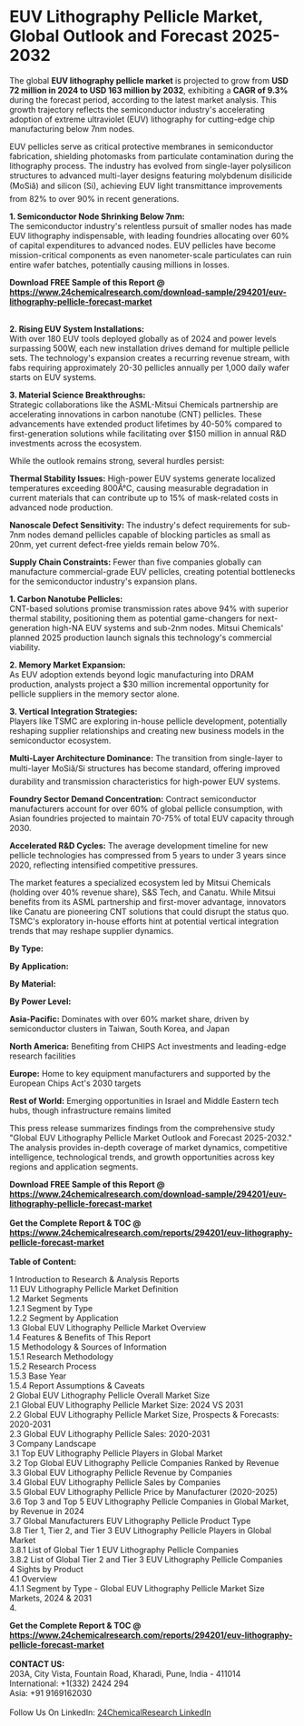 <h1>EUV Lithography Pellicle Market, Global Outlook and Forecast 2025-2032</h1><p>The global <strong>EUV lithography pellicle market</strong> is projected to grow from <strong>USD 72 million in 2024 to USD 163 million by 2032</strong>, exhibiting a <strong>CAGR of 9.3%</strong> during the forecast period, according to the latest market analysis. This growth trajectory reflects the semiconductor industry's accelerating adoption of extreme ultraviolet (EUV) lithography for cutting-edge chip manufacturing below 7nm nodes.</p><p>EUV pellicles serve as critical protective membranes in semiconductor fabrication, shielding photomasks from particulate contamination during the lithography process. The industry has evolved from single-layer polysilicon structures to advanced multi-layer designs featuring molybdenum disilicide (MoSiâ) and silicon (Si), achieving EUV light transmittance improvements from 82% to over 90% in recent generations.</p><p><strong>1. Semiconductor Node Shrinking Below 7nm:</strong><br>
The semiconductor industry's relentless pursuit of smaller nodes has made EUV lithography indispensable, with leading foundries allocating over 60% of capital expenditures to advanced nodes. EUV pellicles have become mission-critical components as even nanometer-scale particulates can ruin entire wafer batches, potentially causing millions in losses.</p><div><b>Download FREE Sample of this Report @ 
            <a href="https://www.24chemicalresearch.com/download-sample/294201/euv-lithography-pellicle-forecast-market">
            https://www.24chemicalresearch.com/download-sample/294201/euv-lithography-pellicle-forecast-market</a></b></div><br><p><strong>2. Rising EUV System Installations:</strong><br>
With over 180 EUV tools deployed globally as of 2024 and power levels surpassing 500W, each new installation drives demand for multiple pellicle sets. The technology's expansion creates a recurring revenue stream, with fabs requiring approximately 20-30 pellicles annually per 1,000 daily wafer starts on EUV systems.</p><p><strong>3. Material Science Breakthroughs:</strong><br>
Strategic collaborations like the ASML-Mitsui Chemicals partnership are accelerating innovations in carbon nanotube (CNT) pellicles. These advancements have extended product lifetimes by 40-50% compared to first-generation solutions while facilitating over $150 million in annual R&amp;D investments across the ecosystem.</p><p>While the outlook remains strong, several hurdles persist:</p><p><strong>Thermal Stability Issues:</strong> High-power EUV systems generate localized temperatures exceeding 800Â°C, causing measurable degradation in current materials that can contribute up to 15% of mask-related costs in advanced node production.</p><p><strong>Nanoscale Defect Sensitivity:</strong> The industry's defect requirements for sub-7nm nodes demand pellicles capable of blocking particles as small as 20nm, yet current defect-free yields remain below 70%.</p><p><strong>Supply Chain Constraints:</strong> Fewer than five companies globally can manufacture commercial-grade EUV pellicles, creating potential bottlenecks for the semiconductor industry's expansion plans.</p><p><strong>1. Carbon Nanotube Pellicles:</strong><br>
CNT-based solutions promise transmission rates above 94% with superior thermal stability, positioning them as potential game-changers for next-generation high-NA EUV systems and sub-2nm nodes. Mitsui Chemicals' planned 2025 production launch signals this technology's commercial viability.</p><p><strong>2. Memory Market Expansion:</strong><br>
As EUV adoption extends beyond logic manufacturing into DRAM production, analysts project a $30 million incremental opportunity for pellicle suppliers in the memory sector alone.</p><p><strong>3. Vertical Integration Strategies:</strong><br>
Players like TSMC are exploring in-house pellicle development, potentially reshaping supplier relationships and creating new business models in the semiconductor ecosystem.</p><p><strong>Multi-Layer Architecture Dominance:</strong> The transition from single-layer to multi-layer MoSiâ/Si structures has become standard, offering improved durability and transmission characteristics for high-power EUV systems.</p><p><strong>Foundry Sector Demand Concentration:</strong> Contract semiconductor manufacturers account for over 60% of global pellicle consumption, with Asian foundries projected to maintain 70-75% of total EUV capacity through 2030.</p><p><strong>Accelerated R&amp;D Cycles:</strong> The average development timeline for new pellicle technologies has compressed from 5 years to under 3 years since 2020, reflecting intensified competitive pressures.</p><p>The market features a specialized ecosystem led by Mitsui Chemicals (holding over 40% revenue share), S&amp;S Tech, and Canatu. While Mitsui benefits from its ASML partnership and first-mover advantage, innovators like Canatu are pioneering CNT solutions that could disrupt the status quo. TSMC's exploratory in-house efforts hint at potential vertical integration trends that may reshape supplier dynamics.</p><p><strong>By Type:</strong></p><p><strong>By Application:</strong></p><p><strong>By Material:</strong></p><p><strong>By Power Level:</strong></p><p><strong>Asia-Pacific:</strong> Dominates with over 60% market share, driven by semiconductor clusters in Taiwan, South Korea, and Japan</p><p><strong>North America:</strong> Benefiting from CHIPS Act investments and leading-edge research facilities</p><p><strong>Europe:</strong> Home to key equipment manufacturers and supported by the European Chips Act's 2030 targets</p><p><strong>Rest of World:</strong> Emerging opportunities in Israel and Middle Eastern tech hubs, though infrastructure remains limited</p><p>This press release summarizes findings from the comprehensive study "Global EUV Lithography Pellicle Market Outlook and Forecast 2025-2032." The analysis provides in-depth coverage of market dynamics, competitive intelligence, technological trends, and growth opportunities across key regions and application segments.</p><div><b>Download FREE Sample of this Report @ 
            <a href="https://www.24chemicalresearch.com/download-sample/294201/euv-lithography-pellicle-forecast-market">
            https://www.24chemicalresearch.com/download-sample/294201/euv-lithography-pellicle-forecast-market</a></b></div><br><div><b>Get the Complete Report & TOC @ 
            <a href="https://www.24chemicalresearch.com/reports/294201/euv-lithography-pellicle-forecast-market">
            https://www.24chemicalresearch.com/reports/294201/euv-lithography-pellicle-forecast-market</a></b></div><br>
            <b>Table of Content:</b><p>1 Introduction to Research & Analysis Reports<br />
 1.1 EUV Lithography Pellicle Market Definition<br />
 1.2 Market Segments<br />
 1.2.1 Segment by Type<br />
 1.2.2 Segment by Application<br />
 1.3 Global EUV Lithography Pellicle Market Overview<br />
 1.4 Features & Benefits of This Report<br />
 1.5 Methodology & Sources of Information<br />
 1.5.1 Research Methodology<br />
 1.5.2 Research Process<br />
 1.5.3 Base Year<br />
 1.5.4 Report Assumptions & Caveats<br />
2 Global EUV Lithography Pellicle Overall Market Size<br />
 2.1 Global EUV Lithography Pellicle Market Size: 2024 VS 2031<br />
 2.2 Global EUV Lithography Pellicle Market Size, Prospects & Forecasts: 2020-2031<br />
 2.3 Global EUV Lithography Pellicle Sales: 2020-2031<br />
3 Company Landscape<br />
 3.1 Top EUV Lithography Pellicle Players in Global Market<br />
 3.2 Top Global EUV Lithography Pellicle Companies Ranked by Revenue<br />
 3.3 Global EUV Lithography Pellicle Revenue by Companies<br />
 3.4 Global EUV Lithography Pellicle Sales by Companies<br />
 3.5 Global EUV Lithography Pellicle Price by Manufacturer (2020-2025)<br />
 3.6 Top 3 and Top 5 EUV Lithography Pellicle Companies in Global Market, by Revenue in 2024<br />
 3.7 Global Manufacturers EUV Lithography Pellicle Product Type<br />
 3.8 Tier 1, Tier 2, and Tier 3 EUV Lithography Pellicle Players in Global Market<br />
 3.8.1 List of Global Tier 1 EUV Lithography Pellicle Companies<br />
 3.8.2 List of Global Tier 2 and Tier 3 EUV Lithography Pellicle Companies<br />
4 Sights by Product<br />
 4.1 Overview<br />
 4.1.1 Segment by Type - Global EUV Lithography Pellicle Market Size Markets, 2024 & 2031<br />
 4.</p><div><b>Get the Complete Report & TOC @ 
            <a href="https://www.24chemicalresearch.com/reports/294201/euv-lithography-pellicle-forecast-market">
            https://www.24chemicalresearch.com/reports/294201/euv-lithography-pellicle-forecast-market</a></b></div><br><b>CONTACT US:</b><br>
            203A, City Vista, Fountain Road, Kharadi, Pune, India - 411014<br>
            International: +1(332) 2424 294<br>
            Asia: +91 9169162030 <br><br>
            Follow Us On LinkedIn: <a href="https://www.linkedin.com/company/24chemicalresearch/">24ChemicalResearch LinkedIn</a>